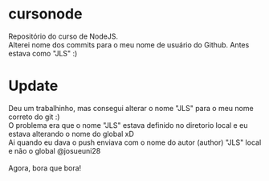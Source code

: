 # cursonode
Repositório do curso de NodeJS.<br>
Alterei nome dos commits para o meu nome de usuário do Github. Antes estava como "JLS" :)<br>
# Update
Deu um trabalhinho, mas consegui alterar o nome "JLS" para o meu nome correto do git :)<br>
O problema era que o nome "JLS" estava definido no diretorio local e eu estava alterando o nome do global xD<br>
Ai quando eu dava o push enviava com o nome do autor (author) "JLS" local e não o global @josueuni28
<br><br>
Agora, bora que bora!

